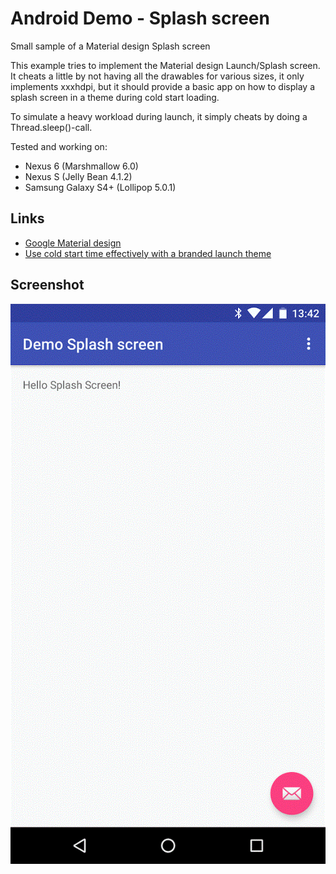 # Android Demo - Splash screen

Small sample of a Material design Splash screen


This example tries to implement the Material design Launch/Splash screen. It cheats a little by not having all the drawables for various sizes, it only implements xxxhdpi, but it should provide a basic app on how to display a splash screen in a theme during cold start loading.

To simulate a heavy workload during launch, it simply cheats by doing a Thread.sleep()-call.

Tested and working on:

 * Nexus 6 (Marshmallow 6.0)
 * Nexus S (Jelly Bean 4.1.2)
 * Samsung Galaxy S4+ (Lollipop 5.0.1)

## Links

 * [Google Material design](https://www.google.com/design/spec/patterns/launch-screens.html)
 * [Use cold start time effectively with a branded launch theme](https://plus.google.com/+AndroidDevelopers/posts/Z1Wwainpjhd?linkId=17769888)

## Screenshot

![](https://github.com/kaderud/android-demo-splashscreen/blob/master/splashscreen.gif)
